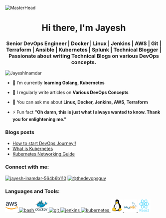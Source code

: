 ![MasterHead](https://thumbs.dreamstime.com/b/devops-banner-concept-has-steps-to-analyze-such-as-plan-code-build-operate-deploy-test-monitor-release-software-251835118.jpg)
<h1 align="center">Hi there, I'm Jayesh</h1>
<h3 align="center">Senior DevOps Engineer | Docker | Linux | Jenkins | AWS | Git | Terraform | Ansible | Kubernetes | Splunk | Technical Blogger | Passionate about writing Technical Blogs on various DevOps concepts.</h3>


<p align="left"> <img src="https://komarev.com/ghpvc/?username=JayeshInamdar&label=Profile%20views&color=0e75b6&style=flat-square" alt="JayeshInamdar" /> </p>



- 🔭 I’m currently **learning Golang, Kubernetes**
- 📝 I regularly write articles on **Various DevOps Concepts**

- 💬 You can ask me about **Linux, Docker, Jenkins, AWS, Terraform**

- ⚡ Fun fact **"Oh damn, this is just what I always wanted to know. Thank you for enlightening me."**

### Blogs posts
<!-- BLOG-POST-LIST:START -->
- [ How to start DevOps Journey!!](https://thedevopsguy.hashnode.dev/breaking-down-barriers-a-beginners-guide-to-starting-your-devops-journey)
- [What is Kubernetes](https://thedevopsguy.hashnode.dev/kubernetes-sabka-saath-sabka-cluster)
- [Kubernetes Networking Guide](https://thedevopsguy.hashnode.dev/mastering-kubernetes-networking-a-complete-guide-to-services-ingress-network-policies-dns-and-cni)

<!-- BLOG-POST-LIST:END -->


<h3 align="left">Connect with me:</h3>
<p align="left">
<a href="https://linkedin.com/in/jayesh-inamdar-564b6b110" target="blank"><img align="center" src="https://raw.githubusercontent.com/rahuldkjain/github-profile-readme-generator/master/src/images/icons/Social/linked-in-alt.svg" alt="jayesh-inamdar-564b6b110" height="30" width="40" /></a>
<a href="https://hashnode.com/@thedevopsguy" target="blank"><img align="center" src="https://raw.githubusercontent.com/rahuldkjain/github-profile-readme-generator/master/src/images/icons/Social/hashnode.svg" alt="@thedevopsguy" height="30" width="40" /></a>
</p>


<h3 align="left">Languages and Tools:</h3>

<p align="left"> <a href="https://aws.amazon.com" target="_blank" rel="noreferrer"> <img src="https://raw.githubusercontent.com/devicons/devicon/master/icons/amazonwebservices/amazonwebservices-original-wordmark.svg" alt="aws" width="40" height="40"/> </a> <a href="https://www.gnu.org/software/bash/" target="_blank" rel="noreferrer"> <img src="https://www.vectorlogo.zone/logos/gnu_bash/gnu_bash-icon.svg" alt="bash" width="40" height="40"/> </a> <a href="https://www.docker.com/" target="_blank" rel="noreferrer"> <img src="https://raw.githubusercontent.com/devicons/devicon/master/icons/docker/docker-original-wordmark.svg" alt="docker" width="40" height="40"/> </a> <a href="https://git-scm.com/" target="_blank" rel="noreferrer"> <img src="https://www.vectorlogo.zone/logos/git-scm/git-scm-icon.svg" alt="git" width="40" height="40"/> </a> <a href="https://www.jenkins.io" target="_blank" rel="noreferrer"> <img src="https://www.vectorlogo.zone/logos/jenkins/jenkins-icon.svg" alt="jenkins" width="40" height="40"/> </a> <a href="https://kubernetes.io" target="_blank" rel="noreferrer"> <img src="https://www.vectorlogo.zone/logos/kubernetes/kubernetes-icon.svg" alt="kubernetes" width="40" height="40"/> </a> <a href="https://www.linux.org/" target="_blank" rel="noreferrer"> <img src="https://raw.githubusercontent.com/devicons/devicon/master/icons/linux/linux-original.svg" alt="linux" width="40" height="40"/> </a> <a href="https://www.mysql.com/" target="_blank" rel="noreferrer"> <img src="https://raw.githubusercontent.com/devicons/devicon/master/icons/mysql/mysql-original-wordmark.svg" alt="mysql" width="40" height="40"/> </a> <a href="https://reactjs.org/" target="_blank" rel="noreferrer"> <img src="https://raw.githubusercontent.com/devicons/devicon/master/icons/react/react-original-wordmark.svg" alt="react" width="40" height="40"/> </a> </p>


